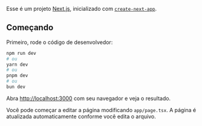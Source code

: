 Esse é um projeto [Next.js](https://nextjs.org), inicializado com [`create-next-app`](https://nextjs.org/docs/app/api-reference/cli/create-next-app).

## Começando

Primeiro, rode o código de desenvolvedor:

```bash
npm run dev
# ou
yarn dev
# ou
pnpm dev
# ou
bun dev
```

Abra [http://localhost:3000](http://localhost:3000) com seu navegador e veja o resultado.

Você pode começar a editar a página modificando `app/page.tsx`. A página é atualizada automaticamente conforme você edita o arquivo.
